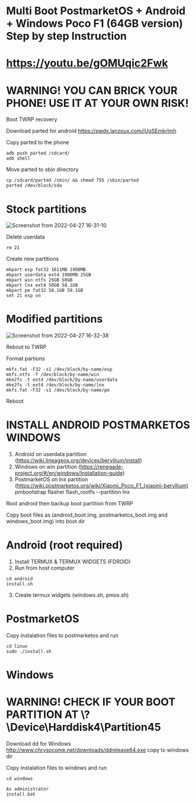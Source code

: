 # Multi Boot PostmarketOS + Android + Windows Poco F1 (64GB version) Step by step Instruction

# https://youtu.be/gOMUqic2Fwk

# WARNING! YOU CAN BRICK YOUR PHONE! USE IT AT YOUR OWN RISK!


Boot TWRP recovery

Download parted for android https://pwdx.lanzoux.com/iUgSEmkrlmh 

Copy parted to the phone 
```
adb push parted /sdcard/
adb shell
```

Move parted to sbin directory
```
cp /sdcard/parted /sbin/ && chmod 755 /sbin/parted
parted /dev/block/sda
```

# Stock partitions 
![Screenshot from 2022-04-27 16-31-10](https://user-images.githubusercontent.com/19728262/165509361-a32c0de3-73c6-426b-ade5-908bb1a94b8d.png)

Delete userdata
```
rm 21
```

Create new partitions
```
mkpart esp fat32 1611MB 1900MB
mkpart userdata ext4 1900MB 25GB
mkpart win ntfs 25GB 50GB 
mkpart lnx ext4 50GB 58.1GB
mkpart pe fat32 58.1GB 59.1GB
set 21 esp on
```


# Modified partitions

![Screenshot from 2022-04-27 16-32-38](https://user-images.githubusercontent.com/19728262/165509440-9f1c820e-efa5-4fb2-a2f5-8b6e79412918.png)


Reboot to TWRP 


Format partions
```
mkfs.fat -F32 -s1 /dev/block/by-name/esp
mkfs.ntfs -f /dev/block/by-name/win
mke2fs -t ext4 /dev/block/by-name/userdata
mke2fs -t ext4 /dev/block/by-name/lnx
mkfs.fat -F32 -s1 /dev/block/by-name/pe
```

Reboot 


# INSTALL ANDROID POSTMARKETOS WINDOWS
1. Android on userdata partition (https://wiki.lineageos.org/devices/beryllium/install)
2. Windows on win partition (https://renegade-project.org/#/en/windows/Installation-guide)
3. PostmarketOS on lnx partition (https://wiki.postmarketos.org/wiki/Xiaomi_Poco_F1_(xiaomi-beryllium)
pmbootstrap flasher flash_rootfs --partition lnx

Root android then backup boot partition from TWRP

Copy boot files as (android_boot.img, postmarketos_boot.img and windows_boot.img) into boot dir


# Android (root required)
1. Install TERMUX & TERMUX WIDGETS (FDROID)
2. Run from host computer 
```
cd android
install.sh
```
3. Create termux widgets (windows.sh, pmos.sh)

# PostmarketOS
Copy instalation files to postmarketos and run
```
cd linux
sudo ./install.sh
```

# Windows 
# WARNING! CHECK IF YOUR BOOT PARTITION AT \\?\Device\Harddisk4\Partition45

Download dd for Windows http://www.chrysocome.net/downloads/ddrelease64.exe copy to windows dir

Copy instalation files to windows and run
```
cd windows

As administrator
install.bat 
```


